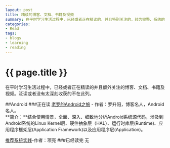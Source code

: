 ```yaml
---
layout: post
title: 精读的博客、文档、书籍及视频
summary: 在平时学习生活过程中，已经或者正在精读的，并且特别关注的，较为完整、系统的博客、文档、书籍及视频。泛读或者没有太深刻收获的不在此列。（开始于2013年8月25日）
categories:
- Read
tags:
- blogs
- learning
- reading
---
```


{{ page.title }}
=================
在平时学习生活过程中，已经或者正在精读的并且额外关注的博客、文档、书籍及视频。泛读或者没有太深刻收获的不在此列。

##Android
###正在读
[老罗的Android之旅](在平时学习生活过程中，已经或者正在精读的并且额外关注的博客、文档、书籍及视频。泛读或者没有太深刻收获的不在此列。) - 作者：罗升阳，博客名人，Android名人。   
**简介：**结合使用情景，全面、深入、细致地分析Android系统源代码，涉及到Android系统的Linux Kernel层、硬件抽象层（HAL）、运行时库层(Runtime)、应用程序框架层(Application Framework)以及应用程序层(Application)。

[推荐系统实践]()-作者：项亮
###已经读完
无